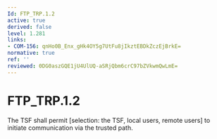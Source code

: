 ```yaml
---
Id: FTP_TRP.1.2
active: true
derived: false
level: 1.281
links:
- COM-156: qnHo0B_Enx_gHk4OY5g7UtFu8jIkztEBDkZczEjBrkE=
normative: true
ref: ''
reviewed: 0DG0aszGQE1jU4UlUQ-aSRjQbm6crC97bZVkwmQwLmE=
---
```


# FTP_TRP.1.2

The TSF shall permit [selection: the TSF, local users, remote users] to initiate communication via the trusted path.